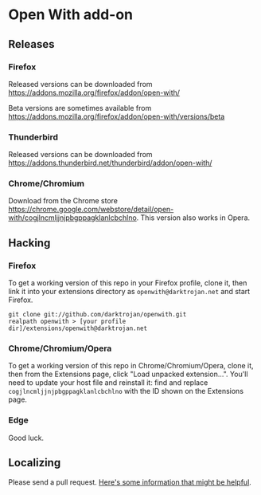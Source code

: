 Open With add-on
================

Releases
--------

### Firefox
Released versions can be downloaded from https://addons.mozilla.org/firefox/addon/open-with/

Beta versions are sometimes available from https://addons.mozilla.org/firefox/addon/open-with/versions/beta

### Thunderbird
Released versions can be downloaded from https://addons.thunderbird.net/thunderbird/addon/open-with/

### Chrome/Chromium
Download from the Chrome store https://chrome.google.com/webstore/detail/open-with/cogjlncmljjnjpbgppagklanlcbchlno. This version also works in Opera.

Hacking
-------

### Firefox
To get a working version of this repo in your Firefox profile, clone it, then link it into your extensions directory as `openwith@darktrojan.net` and start Firefox.
```
git clone git://github.com/darktrojan/openwith.git
realpath openwith > [your profile dir]/extensions/openwith@darktrojan.net
```

### Chrome/Chromium/Opera
To get a working version of this repo in Chrome/Chromium/Opera, clone it, then from the Extensions page, click "Load unpacked extension…". You'll need to update your host file and reinstall it: find and replace `cogjlncmljjnjpbgppagklanlcbchlno` with the ID shown on the Extensions page.

### Edge
Good luck.

Localizing
----------
Please send a pull request. [Here's some information that might be helpful](https://github.com/darktrojan/openwith/issues/141#issue-261143759).
